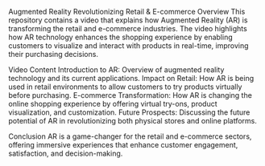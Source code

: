 


Augmented Reality Revolutionizing Retail & E-commerce
Overview
This repository contains a video that explains how Augmented Reality (AR) is transforming the retail and e-commerce industries. The video highlights how AR technology enhances the shopping experience by enabling customers to visualize and interact with products in real-time, improving their purchasing decisions.

Video Content
Introduction to AR: Overview of augmented reality technology and its current applications.
Impact on Retail: How AR is being used in retail environments to allow customers to try products virtually before purchasing.
E-commerce Transformation: How AR is changing the online shopping experience by offering virtual try-ons, product visualization, and customization.
Future Prospects: Discussing the future potential of AR in revolutionizing both physical stores and online platforms.

Conclusion
AR is a game-changer for the retail and e-commerce sectors, offering immersive experiences that enhance customer engagement, satisfaction, and decision-making.
